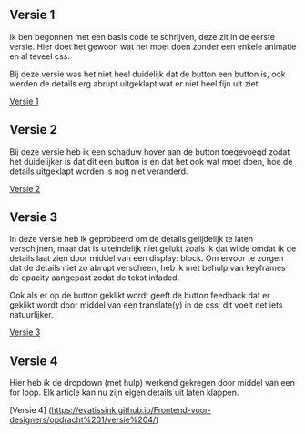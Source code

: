 ## Versie 1


Ik ben begonnen met een basis code te schrijven, deze zit in de eerste versie. Hier doet het gewoon wat het moet doen zonder een enkele animatie en al teveel css.

Bij deze versie was het niet heel duidelijk dat de button een button is, ook werden de details erg abrupt uitgeklapt wat er niet heel fijn uit ziet.

[Versie 1](https://evatissink.github.io/Frontend-voor-designers/opdracht%201/versie%201/)



## Versie 2


Bij deze versie heb ik een schaduw hover aan de button toegevoegd zodat het duidelijker is dat dit een button is en dat het ook wat moet doen, hoe de details uitgeklapt worden is nog niet veranderd.

[Versie 2](https://evatissink.github.io/Frontend-voor-designers/opdracht%201/versie%202/)



## Versie 3


In deze versie heb ik geprobeerd om de details gelijdelijk te laten verschijnen, maar dat is uiteindelijk niet gelukt zoals ik dat wilde omdat ik de details laat zien door middel van een display: block. Om ervoor te zorgen dat de details niet zo abrupt verscheen, heb ik met behulp van keyframes de opacity aangepast zodat de tekst infaded. 

Ook als er op de button geklikt wordt geeft de button feedback dat er geklikt wordt door middel van een translate(y) in de css, dit voelt net iets natuurlijker.

[Versie 3](https://evatissink.github.io/Frontend-voor-designers/opdracht%201/versie%203/)

## Versie 4

Hier heb ik de dropdown (met hulp) werkend gekregen door middel van een for loop. Elk article kan nu zijn eigen details uit laten klappen.

[Versie 4] (https://evatissink.github.io/Frontend-voor-designers/opdracht%201/versie%204/)


